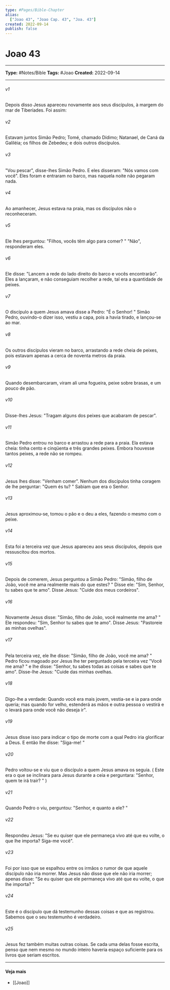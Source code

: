 ```yaml
---
type: #Pages/Bible-Chapter
alias:
  ["Joao 43", "Joao Cap. 43", "Joa. 43"]
created: 2022-09-14
publish: false
---
```


# Joao 43

---

**Type:** #Notes/Bible
**Tags:** #Joao
**Created:** 2022-09-14

---

###### v1
Depois disso Jesus apareceu novamente aos seus discípulos, à margem do mar de Tiberíades. Foi assim:
###### v2
Estavam juntos Simão Pedro; Tomé, chamado Dídimo; Natanael, de Caná da Galiléia; os filhos de Zebedeu; e dois outros discípulos.
###### v3
"Vou pescar", disse-lhes Simão Pedro. E eles disseram: "Nós vamos com você". Eles foram e entraram no barco, mas naquela noite não pegaram nada.
###### v4
Ao amanhecer, Jesus estava na praia, mas os discípulos não o reconheceram.
###### v5
Ele lhes perguntou: "Filhos, vocês têm algo para comer? " "Não", responderam eles.
###### v6
Ele disse: "Lancem a rede do lado direito do barco e vocês encontrarão". Eles a lançaram, e não conseguiam recolher a rede, tal era a quantidade de peixes.
###### v7
O discípulo a quem Jesus amava disse a Pedro: "É o Senhor! " Simão Pedro, ouvindo-o dizer isso, vestiu a capa, pois a havia tirado, e lançou-se ao mar.
###### v8
Os outros discípulos vieram no barco, arrastando a rede cheia de peixes, pois estavam apenas a cerca de noventa metros da praia.
###### v9
Quando desembarcaram, viram ali uma fogueira, peixe sobre brasas, e um pouco de pão.
###### v10
Disse-lhes Jesus: "Tragam alguns dos peixes que acabaram de pescar".
###### v11
Simão Pedro entrou no barco e arrastou a rede para a praia. Ela estava cheia: tinha cento e cinqüenta e três grandes peixes. Embora houvesse tantos peixes, a rede não se rompeu.
###### v12
Jesus lhes disse: "Venham comer". Nenhum dos discípulos tinha coragem de lhe perguntar: "Quem és tu? " Sabiam que era o Senhor.
###### v13
Jesus aproximou-se, tomou o pão e o deu a eles, fazendo o mesmo com o peixe.
###### v14
Esta foi a terceira vez que Jesus apareceu aos seus discípulos, depois que ressuscitou dos mortos.
###### v15
Depois de comerem, Jesus perguntou a Simão Pedro: "Simão, filho de João, você me ama realmente mais do que estes? " Disse ele: "Sim, Senhor, tu sabes que te amo". Disse Jesus: "Cuide dos meus cordeiros".
###### v16
Novamente Jesus disse: "Simão, filho de João, você realmente me ama? " Ele respondeu: "Sim, Senhor tu sabes que te amo". Disse Jesus: "Pastoreie as minhas ovelhas".
###### v17
Pela terceira vez, ele lhe disse: "Simão, filho de João, você me ama? " Pedro ficou magoado por Jesus lhe ter perguntado pela terceira vez "Você me ama? " e lhe disse: "Senhor, tu sabes todas as coisas e sabes que te amo". Disse-lhe Jesus: "Cuide das minhas ovelhas.
###### v18
Digo-lhe a verdade: Quando você era mais jovem, vestia-se e ia para onde queria; mas quando for velho, estenderá as mãos e outra pessoa o vestirá e o levará para onde você não deseja ir".
###### v19
Jesus disse isso para indicar o tipo de morte com a qual Pedro iria glorificar a Deus. E então lhe disse: "Siga-me! "
###### v20
Pedro voltou-se e viu que o discípulo a quem Jesus amava os seguia. ( Este era o que se inclinara para Jesus durante a ceia e perguntara: "Senhor, quem te irá trair? " )
###### v21
Quando Pedro o viu, perguntou: "Senhor, e quanto a ele? "
###### v22
Respondeu Jesus: "Se eu quiser que ele permaneça vivo até que eu volte, o que lhe importa? Siga-me você".
###### v23
Foi por isso que se espalhou entre os irmãos o rumor de que aquele discípulo não iria morrer. Mas Jesus não disse que ele não iria morrer; apenas disse: "Se eu quiser que ele permaneça vivo até que eu volte, o que lhe importa? "
###### v24
Este é o discípulo que dá testemunho dessas coisas e que as registrou. Sabemos que o seu testemunho é verdadeiro.
###### v25
Jesus fez também muitas outras coisas. Se cada uma delas fosse escrita, penso que nem mesmo no mundo inteiro haveria espaço suficiente para os livros que seriam escritos.


---

#### Veja mais

- [[Joao]]
